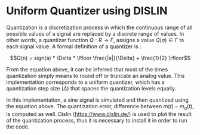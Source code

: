 # Uniform Quantizer using DISLIN
Quantization is a discretization process in which the continuous range of all possible values of a signal are replaced by a discrete range of values. In other words, a quantizer function $Q:R→Γ$, assigns a value $Q(a)∈Γ$ to each signal value. A formal definition of a quantizer is :

```math
Q(n) = sign(a) * \Delta * \lfloor \frac{|a|}{\Delta} + \frac{1}{2} \rfloor
```

From the equation above, it can be inferred that most of the times quantization simply means to round off or truncate an analog value. This implementation corresponds to a uniform quantizer, which has a quantization step size $(Δ)$ that spaces the quantization levels equally.

In this implementation, a sine signal is simulated and then quantized using the equation above. The quantization error, difference between $m(t) - m_q(t)$, is computed as well. Dislin (https://www.dislin.de/) is used to plot the result of the quantization process, thus it is necessary to install it in order to run the code.
